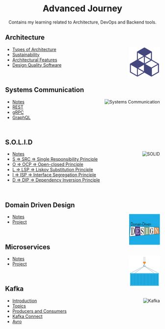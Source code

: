 <h1 align="center"> Advanced Journey </h1>

<p align="center"> Contains my learning related to Architecture, DevOps and Backend tools.</p>

## Architecture

<img align="right" src="images/architecture-blocks.png" alt="Architecture" style="height: 100px"> 

- [Types of Architecture](Architecture/types-of-architecture.md)
- [Sustainability](Architecture/sustainability.md)
- [Architectural Features](Architecture/architectural-features.md)
- [Design Quality Software](Architecture/design-quality-software.md)

<br>

## Systems Communication

<img align="right" src="https://cdn.jsdelivr.net/gh/devicons/devicon/icons/graphql/graphql-plain.svg" style="height: 100px" alt="Systems Communication"> 

- [Notes](/SystemsCommunication)
- [REST](/SystemsCommunication/REST)
- [gRPC](/SystemsCommunication/gRPC)
- [GraphQL](/SystemsCommunication/GraphQL)

<br>

## S.O.L.I.D
<img align="right" src="https://cdn.jsdelivr.net/gh/devicons/devicon/icons/markdown/markdown-original.svg" style="height: 100px" alt="SOLID"> 

- [Notes](/SOLID)
- [S ⇒ SRC ⇒ Single Responsibility Principle](/SOLID/single-responsability)
- [O ⇒ OCP ⇒ Open-closed Principle](/SOLID/open-closed)
- [L ⇒ LSP ⇒ Liskov Substitution Principle](/SOLID/liskov-substitution)
- [I ⇒ ISP ⇒ Interface Segregation Principle](/SOLID/interface-segregation)
- [D ⇒ DIP ⇒ Dependency Inversion Principle](/SOLID/dependency-inversion)

<br>

## Domain Driven Design
<img align="right" src="images/domain-driven-design.png" style="height: 100px" alt="Domain Driven Design"> 

- [Notes](/domain-driven-design)
- [Project](https://github.com/GabrielBrotas/domain-driven-design)

<br>

## Microservices
<img align="right" src="images/microservices.png" style="height: 100px" alt="Microservices"> 

- [Notes](/microservices)
- [Project](https://github.com/GabrielBrotas/meetup-microservices)

<br>

## Kafka
<img align="right" src="https://cdn.jsdelivr.net/gh/devicons/devicon/icons/apachekafka/apachekafka-original.svg" style="height: 100px" alt="Kafka"> 

- [Introduction](/Kafka)
- [Topics](/Kafka/topics)
- [Producers and Consumers](/Kafka/producers-and-consumers)
- [Kafka Connect](/Kafka/kafka-connect)
- [Avro](/Kafka/avro)
